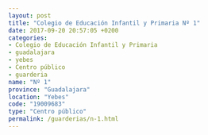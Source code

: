 ```yaml
---
layout: post
title: "Colegio de Educación Infantil y Primaria Nº 1"
date: 2017-09-20 20:57:05 +0200
categories:
- Colegio de Educación Infantil y Primaria
- guadalajara
- yebes
- Centro público
- guarderia
name: "Nº 1"
province: "Guadalajara"
location: "Yebes"
code: "19009683"
type: "Centro público"
permalink: /guarderias/n-1.html
---
```

